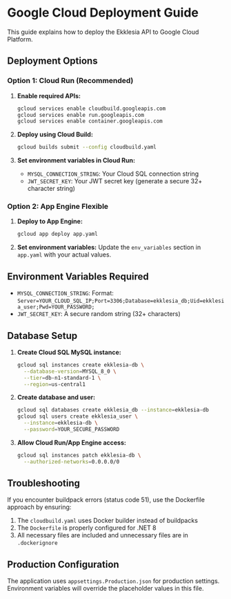 # Google Cloud Deployment Guide

This guide explains how to deploy the Ekklesia API to Google Cloud Platform.

## Deployment Options

### Option 1: Cloud Run (Recommended)

1. **Enable required APIs:**
   ```bash
   gcloud services enable cloudbuild.googleapis.com
   gcloud services enable run.googleapis.com
   gcloud services enable container.googleapis.com
   ```

2. **Deploy using Cloud Build:**
   ```bash
   gcloud builds submit --config cloudbuild.yaml
   ```

3. **Set environment variables in Cloud Run:**
   - `MYSQL_CONNECTION_STRING`: Your Cloud SQL connection string
   - `JWT_SECRET_KEY`: Your JWT secret key (generate a secure 32+ character string)

### Option 2: App Engine Flexible

1. **Deploy to App Engine:**
   ```bash
   gcloud app deploy app.yaml
   ```

2. **Set environment variables:**
   Update the `env_variables` section in `app.yaml` with your actual values.

## Environment Variables Required

- `MYSQL_CONNECTION_STRING`: Format: `Server=YOUR_CLOUD_SQL_IP;Port=3306;Database=ekklesia_db;Uid=ekklesia_user;Pwd=YOUR_PASSWORD;`
- `JWT_SECRET_KEY`: A secure random string (32+ characters)

## Database Setup

1. **Create Cloud SQL MySQL instance:**
   ```bash
   gcloud sql instances create ekklesia-db \
     --database-version=MYSQL_8_0 \
     --tier=db-n1-standard-1 \
     --region=us-central1
   ```

2. **Create database and user:**
   ```bash
   gcloud sql databases create ekklesia_db --instance=ekklesia-db
   gcloud sql users create ekklesia_user \
     --instance=ekklesia-db \
     --password=YOUR_SECURE_PASSWORD
   ```

3. **Allow Cloud Run/App Engine access:**
   ```bash
   gcloud sql instances patch ekklesia-db \
     --authorized-networks=0.0.0.0/0
   ```

## Troubleshooting

If you encounter buildpack errors (status code 51), use the Dockerfile approach by ensuring:

1. The `cloudbuild.yaml` uses Docker builder instead of buildpacks
2. The `Dockerfile` is properly configured for .NET 8
3. All necessary files are included and unnecessary files are in `.dockerignore`

## Production Configuration

The application uses `appsettings.Production.json` for production settings. Environment variables will override the placeholder values in this file.